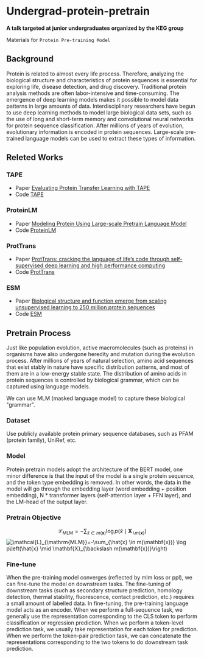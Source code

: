 # Undergrad-protein-pretrain

**A talk targeted at junior undergraduates organized by the KEG group**

Materials for `Protein Pre-training Model`



## Background
Protein is related to almost every life process. Therefore, analyzing the biological structure and characteristics of protein sequences is essential for exploring life, disease detection, and drug discovery. Traditional protein analysis methods are often labor-intensive and time-consuming. The emergence of deep learning models makes it possible to model data patterns in large amounts of data. Interdisciplinary researchers have begun to use deep learning methods to model large biological data sets, such as the use of long and short-term memory and convolutional neural networks for protein sequence classification. After millions of years of evolution, evolutionary information is encoded in protein sequences. Large-scale pre-trained language models can be used to extract these types of information.


## Releted Works
### TAPE
- Paper [Evaluating Protein Transfer Learning with TAPE](https://arxiv.org/abs/1906.08230)
- Code [TAPE](https://github.com/songlab-cal/tape)

### ProteinLM
- Paper [Modeling Protein Using Large-scale Pretrain Language Model](https://arxiv.org/abs/2108.07435)
- Code [ProteinLM](https://github.com/THUDM/ProteinLM)


### ProtTrans
- Paper [ProtTrans: cracking the language of life’s code through self-supervised deep learning and high performance computing](https://arxiv.org/abs/2007.06225)
- Code [ProtTrans](https://github.com/agemagician/ProtTrans)


### ESM
- Paper [Biological structure and function emerge from scaling unsupervised learning to 250 million protein sequences](https://www.biorxiv.org/content/10.1101/622803v4)
- Code [ESM](https://github.com/facebookresearch/esm)



## Pretrain Process
Just like population evolution, active macromolecules (such as proteins) in organisms have also undergone heredity and mutation during the evolution process. After millions of years of natural selection, amino acid sequences that exist stably in nature have specific distribution patterns, and most of them are in a low-energy stable state. The distribution of amino acids in protein sequences is controlled by biological grammar, which can be captured using language models.

We can use MLM (masked language model) to capture these biological "grammar".

### Dataset

Use publicly available protein primary sequence databases, such as PFAM (protein family), UniRef, etc.

### Model
Protein pretrain models adopt the architecture of the BERT model, one minor difference is that the input of the model is a single protein sequence, and the token type embedding is removed. In other words, the data in the model will go through the embedding layer (word embedding + position embedding), N * transformer layers (self-attention layer + FFN layer), and the LM-head of the output layer.

### Pretrain Objective
$$
\mathcal{L}_{\mathrm{MLM}}=-\sum_{\hat{x} \in m(\mathbf{x})} \log p\left(\hat{x} \mid \mathbf{X}_{\backslash m(\mathbf{x})}\right)
$$
<img align="center" src="https://i.upmath.me/svg/%5Cmathcal%7BL%7D_%7B%5Cmathrm%7BMLM%7D%7D%3D-%5Csum_%7B%5Chat%7Bx%7D%20%5Cin%20m(%5Cmathbf%7Bx%7D)%7D%20%5Clog%20p%5Cleft(%5Chat%7Bx%7D%20%5Cmid%20%5Cmathbf%7BX%7D_%7B%5Cbackslash%20m(%5Cmathbf%7Bx%7D)%7D%5Cright)" alt="\mathcal{L}_{\mathrm{MLM}}=-\sum_{\hat{x} \in m(\mathbf{x})} \log p\left(\hat{x} \mid \mathbf{X}_{\backslash m(\mathbf{x})}\right)" />

### Fine-tune
When the pre-training model converges (reflected by mlm loss or ppl), we can fine-tune the model on downstream tasks.
The fine-tuning of downstream tasks (such as secondary structure prediction, homology detection, thermal stability, fluorescence, contact prediction, etc.) requires a small amount of labelled data. In fine-tuning, the pre-training language model acts as an encoder. When we perform a full-sequence task, we generally use the representation corresponding to the CLS token to perform classification or regression prediction. When we perform a token-level prediction task, we usually take representation for each token for prediction. When we perform the token-pair prediction task, we can concatenate the representations corresponding to the two tokens to do downstream task prediction.

